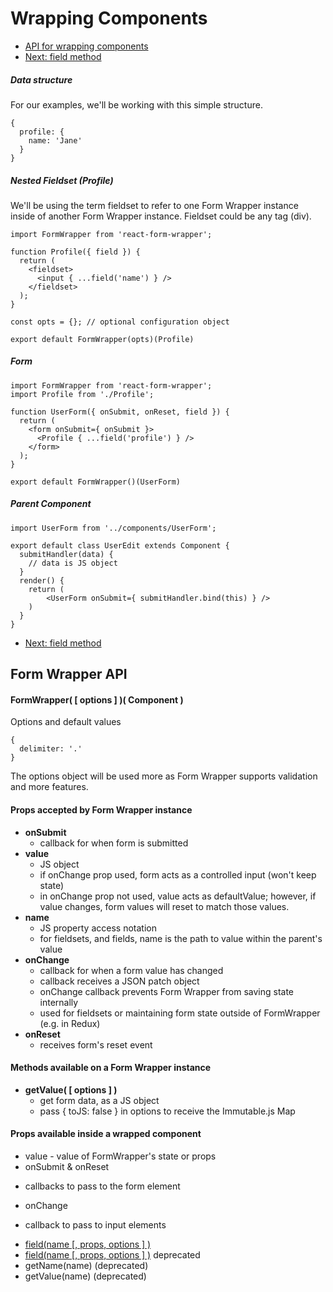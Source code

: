 # Wrapping Components

* [API for wrapping components](#API)
* [Next: field method](./field.md)


##### Data structure
For our examples, we'll be working with this simple structure.

```
{
  profile: {
    name: 'Jane'
  }
}
```

##### Nested Fieldset (Profile)
We'll be using the term fieldset to refer to one Form Wrapper instance inside of another
Form Wrapper instance.  Fieldset could be any tag (div).

```
import FormWrapper from 'react-form-wrapper';

function Profile({ field }) {
  return (
    <fieldset>
      <input { ...field('name') } />
    </fieldset>
  );
}

const opts = {}; // optional configuration object

export default FormWrapper(opts)(Profile)

```

##### Form

```
import FormWrapper from 'react-form-wrapper';
import Profile from './Profile';

function UserForm({ onSubmit, onReset, field }) {
  return (
    <form onSubmit={ onSubmit }>
      <Profile { ...field('profile') } />
    </form>
  );
}

export default FormWrapper()(UserForm)

```

##### Parent Component

```
import UserForm from '../components/UserForm';

export default class UserEdit extends Component {
  submitHandler(data) {
    // data is JS object
  }
  render() {
    return (
        <UserForm onSubmit={ submitHandler.bind(this) } />
    )
  }
}
```

* [Next: field method](./field.md)


## <a name="API"></a>Form Wrapper API

#### FormWrapper( [ options ] )( Component )

Options and default values
```
{
  delimiter: '.'
}
```

The options object will be used more as Form Wrapper supports validation and more features.


#### Props accepted by Form Wrapper instance

- **onSubmit**
  * callback for when form is submitted
- **value**
  * JS object
  * if onChange prop used, form acts as a controlled input (won't keep state)
  * in onChange prop not used, value acts as defaultValue; however, if value changes,
    form values will reset to match those values.
- **name**
  * JS property access notation
  * for fieldsets, and fields, name is the path to value within the parent's value
- **onChange**
  * callback for when a form value has changed
  * callback receives a JSON patch object
  * onChange callback prevents Form Wrapper from saving state internally
  * used for fieldsets or maintaining form state outside of FormWrapper (e.g. in Redux)
- **onReset**
  * receives form's reset event


#### Methods available on a Form Wrapper instance

- **getValue( [ options ] )**
  * get form data, as a JS object
  * pass { toJS: false } in options to receive the Immutable.js Map


#### Props available inside a wrapped component

-  value - value of FormWrapper's state or props
-  onSubmit & onReset
  * callbacks to pass to the form element
-  onChange
  * callback to pass to input elements
-  [field(name [, props, options ] )]('./field')
-  [field(name [, props, options ] )]('./get-field') deprecated
-  getName(name) (deprecated)
-  getValue(name) (deprecated)
